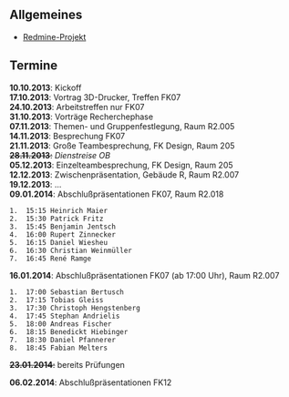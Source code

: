 ## Allgemeines

-   [Redmine-Projekt](https://redmine.cs.hm.edu/projects/wise201314-braun-webtechniken-design)

## Termine

**10.10.2013**: Kickoff  
**17.10.2013**: Vortrag 3D-Drucker, Treffen FK07  
**24.10.2013**: Arbeitstreffen nur FK07  
**31.10.2013**: Vorträge Recherchephase  
**07.11.2013**: Themen- und Gruppenfestlegung, Raum R2.005  
**14.11.2013**: Besprechung FK07  
**21.11.2013**: Große Teambesprechung, FK Design, Raum 205  
<s>**28.11.2013**:</s> *Dienstreise OB*  
**05.12.2013**: Einzelteambesprechung, FK Design, Raum 205  
**12.12.2013**: Zwischenpräsentation, Gebäude R, Raum R2.007  
**19.12.2013**: ...  
**09.01.2014**: Abschlußpräsentationen FK07, Raum R2.018

    1.  15:15 Heinrich Maier
    2.  15:30 Patrick Fritz
    3.  15:45 Benjamin Jentsch
    4.  16:00 Rupert Zinnecker
    5.  16:15 Daniel Wiesheu
    6.  16:30 Christian Weinmüller
    7.  16:45 René Ramge

**16.01.2014**: Abschlußpräsentationen FK07 (ab 17:00 Uhr), Raum R2.007  

    1.  17:00 Sebastian Bertusch
    2.  17:15 Tobias Gleiss
    3.  17:30 Christoph Hengstenberg
    4.  17:45 Stephan Andrielis
    5.  18:00 Andreas Fischer
    6.  18:15 Benedickt Hiebinger
    7.  18:30 Daniel Pfannerer
    8.  18:45 Fabian Melters

<s>**23.01.2014**:</s> bereits Prüfungen  

**06.02.2014**: Abschlußpräsentationen FK12  


